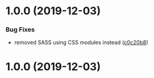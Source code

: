 # 1.0.0 (2019-12-03)


### Bug Fixes

* removed SASS using CSS modules instead ([c0c20b8](https://github.com/DennisLoska/NeuralComposer/commit/c0c20b89748030ed0fabf548bc83c1569908559c))



# 1.0.0 (2019-12-03)



